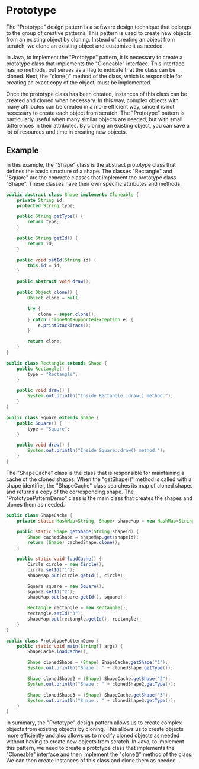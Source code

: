 # Prototype

The "Prototype" design pattern is a software design technique that belongs to the group of creative patterns. This pattern is used to create new objects from an existing object by cloning. Instead of creating an object from scratch, we clone an existing object and customize it as needed.

In Java, to implement the "Prototype" pattern, it is necessary to create a prototype class that implements the "Cloneable" interface. This interface has no methods, but serves as a flag to indicate that the class can be cloned. Next, the "clone()" method of the class, which is responsible for creating an exact copy of the object, must be implemented.

Once the prototype class has been created, instances of this class can be created and cloned when necessary. In this way, complex objects with many attributes can be created in a more efficient way, since it is not necessary to create each object from scratch. The "Prototype" pattern is particularly useful when many similar objects are needed, but with small differences in their attributes. By cloning an existing object, you can save a lot of resources and time in creating new objects.

## Example

In this example, the "Shape" class is the abstract prototype class that defines the basic structure of a shape. The classes "Rectangle" and "Square" are the concrete classes that implement the prototype class "Shape". These classes have their own specific attributes and methods.

``` java
public abstract class Shape implements Cloneable {
    private String id;
    protected String type;

    public String getType() {
        return type;
    }

    public String getId() {
        return id;
    }

    public void setId(String id) {
        this.id = id;
    }

    public abstract void draw();

    public Object clone() {
        Object clone = null;

        try {
            clone = super.clone();
        } catch (CloneNotSupportedException e) {
            e.printStackTrace();
        }

        return clone;
    }
}

public class Rectangle extends Shape {
    public Rectangle() {
        type = "Rectangle";
    }

    public void draw() {
        System.out.println("Inside Rectangle::draw() method.");
    }
}

public class Square extends Shape {
    public Square() {
        type = "Square";
    }

    public void draw() {
        System.out.println("Inside Square::draw() method.");
    }
}
```

The "ShapeCache" class is the class that is responsible for maintaining a cache of the cloned shapes. When the "getShape()" method is called with a shape identifier, the "ShapeCache" class searches its map of cloned shapes and returns a copy of the corresponding shape. The "PrototypePatternDemo" class is the main class that creates the shapes and clones them as needed.

``` java
public class ShapeCache {
    private static HashMap<String, Shape> shapeMap = new HashMap<String, Shape>();

    public static Shape getShape(String shapeId) {
        Shape cachedShape = shapeMap.get(shapeId);
        return (Shape) cachedShape.clone();
    }

    public static void loadCache() {
        Circle circle = new Circle();
        circle.setId("1");
        shapeMap.put(circle.getId(), circle);

        Square square = new Square();
        square.setId("2");
        shapeMap.put(square.getId(), square);

        Rectangle rectangle = new Rectangle();
        rectangle.setId("3");
        shapeMap.put(rectangle.getId(), rectangle);
    }
}

public class PrototypePatternDemo {
    public static void main(String[] args) {
        ShapeCache.loadCache();

        Shape clonedShape = (Shape) ShapeCache.getShape("1");
        System.out.println("Shape : " + clonedShape.getType());

        Shape clonedShape2 = (Shape) ShapeCache.getShape("2");
        System.out.println("Shape : " + clonedShape2.getType());

        Shape clonedShape3 = (Shape) ShapeCache.getShape("3");
        System.out.println("Shape : " + clonedShape3.getType());
    }
}
```
In summary, the "Prototype" design pattern allows us to create complex objects from existing objects by cloning. This allows us to create objects more efficiently and also allows us to modify cloned objects as needed without having to create new objects from scratch. In Java, to implement this pattern, we need to create a prototype class that implements the "Cloneable" interface and then implement the "clone()" method of the class. We can then create instances of this class and clone them as needed.